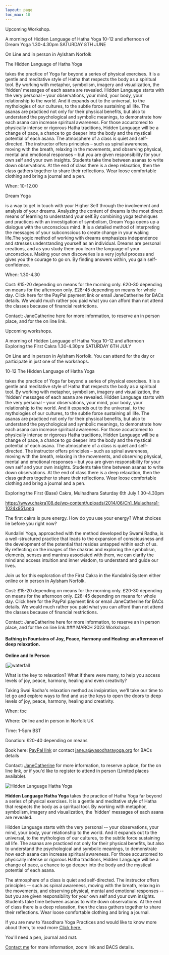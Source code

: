 ```yaml
---
layout: page
toc_max: 10
---
```



Upcoming Workshop.

A morning of Hidden Language of Hatha Yoga 10-12 and  afternoon of Dream Yoga 1.30-4.30pm
SATURDAY  8TH JUNE

On Line and in person in Aylsham Norfolk

The Hidden Language of Hatha Yoga

takes the practice of Yoga far beyond a series of physical exercises. It is a gentle and meditative style of Hatha that respects the body as a spiritual tool. By working with metaphor, symbolism, imagery and visualization, the ‘hidden’ messages of each asana are revealed.
Hidden Language starts with the very personal – your observations, your mind, your body, your relationship to the world. And it expands out to the universal, to the mythologies of our cultures, to the subtle force sustaining all life. The asanas are practiced not only for their physical benefits, but also to understand the psychological and symbolic meanings, to demonstrate how each asana can increase spiritual awareness. For those accustomed to physically intense or rigorous Hatha traditions, Hidden Language will be a change of pace, a chance to go deeper into the body and the mystical potential of each asana.
The atmosphere of a class is quiet and self-directed. The instructor offers principles – such as spinal awareness, moving with the breath, relaxing in the movements, and observing physical, mental and emotional responses – but you are given responsibility for your own self and your own insights. Students take time between asanas to write down observations. At the end of class there is a deep relaxation, then the class gathers together to share their reflections. Wear loose comfortable clothing and bring a journal and a pen.

When: 10-12.00

Dream Yoga



is a way to get in touch with your Higher Self through the involvement and analysis of your dreams. Analyzing the content of dreams is the most direct means of learning to understand your self.By combining yoga techniques and practices with an investigation of symbolism, Dream Yoga opens up a dialogue with the unconscious mind. It is a detailed method of interpreting the messages of your subconscious to create change in your waking life.The yogic method of working with dreams emphasizes independence and stresses understanding yourself as an individual. Dreams are personal creations, and as you study them you learn the language of your unconscious. Making your own discoveries is a very joyful process and gives you the courage to go on. By finding answers within, you gain self-confidence.

When: 1.30-4.30

Cost: £15-20 depending on means for the morning only. £20-30 depending on means for the afternoon only. £28-45 depending on means for whole day.  Click here for the PayPal payment link or email JaneCatherine for BACs details. We would much rather you paid what you can afford than not attend the classes because of  financial restrictions.

Contact: JaneCatherine here for more information, to reserve an in person place, and for the on line link.

 

Upcoming workshops.

A morning of Hidden Language of Hatha Yoga 10-12 and  afternoon Exploring the First Cakra 1.30-4.30pm
SATURDAY  6TH JULY

On Line and in person in Aylsham Norfolk. You can attend for the day or participate in just one of the workshops.

10-12 The Hidden Language of Hatha Yoga

takes the practice of Yoga far beyond a series of physical exercises. It is a gentle and meditative style of Hatha that respects the body as a spiritual tool. By working with metaphor, symbolism, imagery and visualization, the ‘hidden’ messages of each asana are revealed.
Hidden Language starts with the very personal – your observations, your mind, your body, your relationship to the world. And it expands out to the universal, to the mythologies of our cultures, to the subtle force sustaining all life. The asanas are practiced not only for their physical benefits, but also to understand the psychological and symbolic meanings, to demonstrate how each asana can increase spiritual awareness. For those accustomed to physically intense or rigorous Hatha traditions, Hidden Language will be a change of pace, a chance to go deeper into the body and the mystical potential of each asana.
The atmosphere of a class is quiet and self-directed. The instructor offers principles – such as spinal awareness, moving with the breath, relaxing in the movements, and observing physical, mental and emotional responses – but you are given responsibility for your own self and your own insights. Students take time between asanas to write down observations. At the end of class there is a deep relaxation, then the class gathers together to share their reflections. Wear loose comfortable clothing and bring a journal and a pen.

 

Exploring the First (Base) Cakra, Mulhadhara Saturday 6th July 1.30-4.30pm

https://www.chakra108.de/wp-content/uploads/2014/06/Ch1_Muladhara1-1024x951.png

The first cakra is pure energy. How do you use your energy? What choices lie before you right now?

Kundalini Yoga, approached with the method developed by Swami Radha, is a well-structured practice that leads to the expansion of consciousness and the development of the potential that resides untapped within each of us.
By reflecting on the images of the chakras and exploring the symbolism, elements, senses and mantras associated with them, we can clarify the mind and access intuition and inner wisdom, to understand and guide our lives.

Join us for this exploration of the First Cakra in the Kundalini System either online or in person in Aylsham Norfolk.

Cost: £15-20 depending on means for the morning only. £20-30 depending on means for the afternoon only. £28-45 depending on means for whole day.  Click here for the PayPal payment link or email JaneCatherine for BACs details. We would much rather you paid what you can afford than not attend the classes because of  financial restrictions.

Contact: JaneCatherine here for more information, to reserve an in person place, and for the on line link.### MARCH 2023 Workshops


#### Bathing in Fountains of Joy, Peace, Harmony and Healing: an afternoon of deep relaxation.

**Online and In Person**

[![waterfall](https://yasodharayoga.org/europe/wp-content/uploads/sites/17/2023/01/Waterfall-image-2-300x198.jpg)

What is the key to relaxation? What if there were many, to help you access
levels of joy, peace, harmony, healing and even creativity?

Taking Swai Radha's relaxation method as insipiration, we'll take our
time to let go and explore ways to find and use the keys to open the
doors to deep levels of joy, peace, harmony, healing and creativity.

When: tbc

Where: Online and in person in Norfolk UK

Time: 1-5pm BST

Donation: £20-40 depending on means

Book here: [PayPal link](http://paypal.me/yogalightness) or contact [jane.a@](http://JaneCatherine)[yasodharayoga.org](http://JaneCatherine) for BACs details

Contact: [JaneCatherine](mailto:jane.a@yasodharayoga.org) for more
information, to reserve a place, for the on line link, or if you'd like
to register to attend in person (Limited places available).


![Hidden Language Hatha Yoga](https://yasodharayoga.org/europe/wp-content/uploads/sites/17/2020/06/Hidden-Language-300x141.png)

**Hidden Language Hatha Yoga** takes the practice of Hatha Yoga far beyond a
series of physical exercises. It is a gentle and meditative style of
Hatha that respects the body as a spiritual tool. By working with
metaphor, symbolism, imagery and visualization, the 'hidden' messages of
each asana are revealed.

Hidden Language starts with the very personal -- your observations, your
mind, your body, your relationship to the world. And it expands out to
the universal, to the mythologies of our cultures, to the subtle force
sustaining all life. The asanas are practiced not only for their
physical benefits, but also to understand the psychological and symbolic
meanings, to demonstrate how each asana can increase spiritual
awareness. For those accustomed to physically intense or rigorous Hatha
traditions, Hidden Language will be a change of pace, a chance to go
deeper into the body and the mystical potential of each asana.

The atmosphere of a class is quiet and self-directed. The instructor
offers principles -- such as spinal awareness, moving with the breath,
relaxing in the movements, and observing physical, mental and emotional
responses -- but you are given responsibility for your own self and your
own insights. Students take time between asanas to write down
observations. At the end of class there is a deep relaxation, then the
class gathers together to share their reflections. Wear loose
comfortable clothing and bring a journal.

If you are new to Yasodhara Yoga Practices and would like to know more
about them, to read more [Click here.](https://yasodharayoga.org/yasodhara-yoga/)

You'll need a pen, journal and mat.





[Contact me](jane.a@yasodharayoga.org) for more information, zoom link and BACS details.
